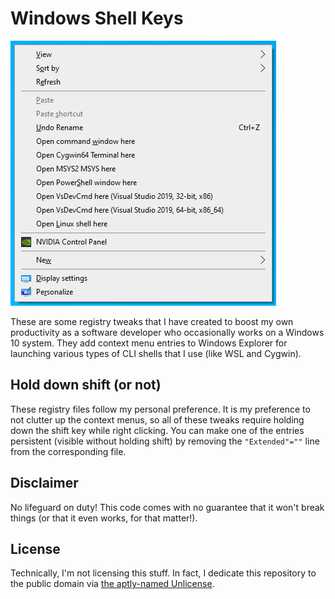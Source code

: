 # Windows Shell Keys

![my context menu](menu.png)

These are some registry tweaks that I have created to boost my own productivity as a software developer who occasionally works on a Windows 10 system. They add context menu entries to Windows Explorer for launching various types of CLI shells that I use (like WSL and Cygwin).

## Hold down shift (or not)

These registry files follow my personal preference. It is my preference to not clutter up the context menus, so all of these tweaks require holding down the shift key while right clicking. You can make one of the entries persistent (visible without holding shift) by removing the ```"Extended"=""``` line from the corresponding file.

## Disclaimer

No lifeguard on duty! This code comes with no guarantee that it won't break things (or that it even works, for that matter!).

## License

Technically, I'm not licensing this stuff. In fact, I dedicate this repository to the public domain via [the aptly-named Unlicense](LICENSE).

